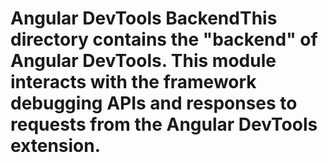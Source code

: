# Angular DevTools BackendThis directory contains the "backend" of Angular DevTools. This module interacts with the framework debugging APIs and responses to requests from the Angular DevTools extension.